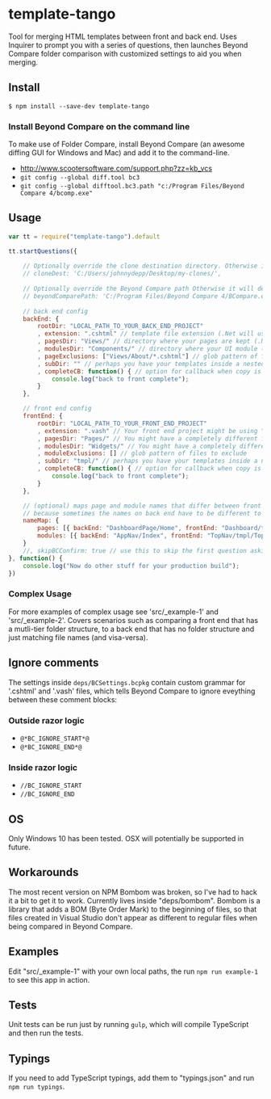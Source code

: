 # template-tango
Tool for merging HTML templates between front and back end. Uses Inquirer to prompt you with a series of questions, then launches Beyond Compare folder comparison with customized settings to aid you when merging.

## Install
```
$ npm install --save-dev template-tango
```

### Install Beyond Compare on the command line
To make use of Folder Compare, install Beyond Compare (an awesome diffing GUI for Windows and Mac) and add it to the command-line.
- http://www.scootersoftware.com/support.php?zz=kb_vcs
- `git config --global diff.tool bc3`
- `git config --global difftool.bc3.path "c:/Program Files/Beyond Compare 4/bcomp.exe"`

## Usage

```js
var tt = require("template-tango").default

tt.startQuestions({
    
    // Optionally override the clone destination directory. Otherwise it will default to the temp directory for your OS.
	// cloneDest: 'C:/Users/johnnydepp/Desktop/my-clones/', 
    
    // Optionally override the Beyond Compare path Otherwise it will default to 'C:/Program Files/Beyond Compare 4/BCompare.exe'
	// beyondComparePath: 'C:/Program Files/Beyond Compare 4/BCompare.exe',
	
	// back end config
    backEnd: {
		rootDir: "LOCAL_PATH_TO_YOUR_BACK_END_PROJECT"
		, extension: ".cshtml" // template file extension (.Net will usually be ".cshtml")
		, pagesDir: "Views/" // directory where your pages are kept (.Net will usually be "Views/")
		, modulesDir: "Components/" // directory where your UI module (aka component/widget) templates are kept
		, pageExclusions: ["Views/About/*.cshtml"] // glob pattern of files to exclude
		, subDir: "" // perhaps you have your templates inside a nested directory within your pages and UI modules? .Net will usually be empty string
		, completeCB: function() { // option for callback when copy is complete, before Beyond Compare is launched (maybe for final manual refactoring)
			console.log("back to front complete");
		}
	},

	// front end config
	frontEnd: {
		rootDir: "LOCAL_PATH_TO_YOUR_FRONT_END_PROJECT"
		, extension: ".vash" // Your front end project might be using "Vash" razor templates (see npm "vash-static" and "gulp-vash-static")
		, pagesDir: "Pages/" // You might have a completely different folder structure on the front end for your page templates
		, modulesDir: "Widgets/" // You might have a completely different folder structure on the front end for your UI module (aka component/widget) templates
		, moduleExclusions: [] // glob pattern of files to exclude
		, subDir: "tmpl/" // perhaps you have your templates inside a nested directory within your pages and UI modules? Add the directory here so they still compare side-by-side correctly
		, completeCB: function() { // option for callback when copy is complete, before Beyond Compare is launched (maybe for final manual refactoring)
			console.log("back to front complete");
		}
	},

	// (optional) maps page and module names that differ between front and back end
	// because sometimes the names on back end have to be different to front end (or refactoring after a name change is a pain in the butt)
	nameMap: {
		pages: [{ backEnd: "DashboardPage/Home", frontEnd: "Dashboard/tmpl/Index" }],
		modules: [{ backEnd: "AppNav/Index", frontEnd: "TopNav/tmpl/TopNav" }]
	}
	//, skipBCConfirm: true // use this to skip the first question asking you if you have Beyond Compare installed
}, function() {
	console.log("Now do other stuff for your production build");
})
```
### Complex Usage
For more examples of complex usage see 'src/_example-1' and 'src/_example-2'. 
Covers scenarios such as comparing a front end that has a mutli-tier folder structure, to a back end that has no folder structure and just matching file names (and visa-versa).  


## Ignore comments
The settings inside `deps/BCSettings.bcpkg` contain custom grammar for '.cshtml' and '.vash' files, which tells Beyond Compare to ignore eveything between these comment blocks:

### Outside razor logic
- `@*BC_IGNORE_START*@`
- `@*BC_IGNORE_END*@`

### Inside razor logic
- `//BC_IGNORE_START`
- `//BC_IGNORE_END`

## OS
Only Windows 10 has been tested. OSX will potentially be supported in future. 

## Workarounds
The most recent version on NPM Bombom was broken, so I've had to hack it a bit to get it to work. Currently lives inside "deps/bombom". 
Bombom is a library that adds a BOM (Byte Order Mark) to the beginning of files, so that files created in Visual Studio don't appear as different to regular files when being compared in Beyond Compare.

## Examples
Edit "src/_example-1" with your own local paths, the run `npm run example-1` to see this app in action.

## Tests
Unit tests can be run just by running `gulp`, which will compile TypeScript and then run the tests.

## Typings
If you need to add TypeScript typings, add them to "typings.json" and run `npm run typings`.